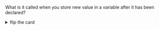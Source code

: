 What is it called when you store new value in a variable after it has been
declared?

<details>
<summary>flip the card</summary>
<br>

# _Assigning_ a value to a variable

```js
'use strict';

let greeting = 'hello!';

greeting = 'good bye.';

// log the variable's final value
console.log(greeting);
```

</details>
